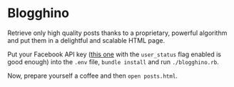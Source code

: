# Blogghino

Retrieve only high quality posts thanks to a proprietary, powerful algorithm
and put them in a delightful and scalable HTML page.

Put your Facebook API key ([this one](https://developers.facebook.com/tools/explorer/)
with the `user_status` flag enabled is good enough) into the `.env` file,
`bundle install` and run `./blogghino.rb`.

Now, prepare yourself a coffee and then `open posts.html`.
